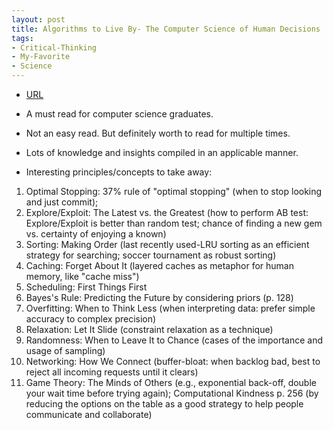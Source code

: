 ```yaml
---
layout: post
title: Algorithms to Live By- The Computer Science of Human Decisions
tags:
- Critical-Thinking
- My-Favorite
- Science
---
```



- [URL](https://www.goodreads.com/book/show/25666050-algorithms-to-live-by)

- A must read for computer science graduates.
- Not an easy read. But definitely worth to read for multiple times.
- Lots of knowledge and insights compiled in an applicable manner.


- Interesting principles/concepts to take away:

1. Optimal Stopping: 37% rule of "optimal stopping" (when to stop looking and just commit);
2. Explore/Exploit: The Latest vs. the Greatest (how to perform AB test: Explore/Exploit is better than random test; chance of finding a new gem vs. certainty of enjoying a known)
3. Sorting: Making Order (last recently used-LRU sorting as an efficient strategy for searching; soccer tournament as robust sorting)
4. Caching: Forget About It (layered caches as metaphor for human memory, like "cache miss")
5. Scheduling: First Things First
6. Bayes's Rule: Predicting the Future by considering priors (p. 128)
7. Overfitting: When to Think Less (when interpreting data: prefer simple accuracy to complex precision)
8. Relaxation: Let It Slide (constraint relaxation as a technique)
9. Randomness: When to Leave It to Chance (cases of the importance and usage of sampling)
10. Networking: How We Connect (buffer-bloat: when backlog bad, best to reject all incoming requests until it clears)
11. Game Theory: The Minds of Others (e.g., exponential back-off, double your wait time before trying again); Computational Kindness p. 256 (by reducing the options on the table as a good strategy to help people communicate and collaborate)
